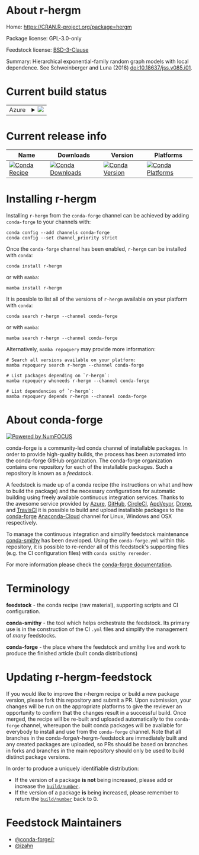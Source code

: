 About r-hergm
=============

Home: https://CRAN.R-project.org/package=hergm

Package license: GPL-3.0-only

Feedstock license: [BSD-3-Clause](https://github.com/conda-forge/r-hergm-feedstock/blob/main/LICENSE.txt)

Summary: Hierarchical exponential-family random graph models with local dependence. See Schweinberger and Luna (2018) <doi:10.18637/jss.v085.i01>.

Current build status
====================


<table>
    
  <tr>
    <td>Azure</td>
    <td>
      <details>
        <summary>
          <a href="https://dev.azure.com/conda-forge/feedstock-builds/_build/latest?definitionId=14138&branchName=main">
            <img src="https://dev.azure.com/conda-forge/feedstock-builds/_apis/build/status/r-hergm-feedstock?branchName=main">
          </a>
        </summary>
        <table>
          <thead><tr><th>Variant</th><th>Status</th></tr></thead>
          <tbody><tr>
              <td>linux_64_r_base4.1</td>
              <td>
                <a href="https://dev.azure.com/conda-forge/feedstock-builds/_build/latest?definitionId=14138&branchName=main">
                  <img src="https://dev.azure.com/conda-forge/feedstock-builds/_apis/build/status/r-hergm-feedstock?branchName=main&jobName=linux&configuration=linux%20linux_64_r_base4.1" alt="variant">
                </a>
              </td>
            </tr><tr>
              <td>linux_64_r_base4.2</td>
              <td>
                <a href="https://dev.azure.com/conda-forge/feedstock-builds/_build/latest?definitionId=14138&branchName=main">
                  <img src="https://dev.azure.com/conda-forge/feedstock-builds/_apis/build/status/r-hergm-feedstock?branchName=main&jobName=linux&configuration=linux%20linux_64_r_base4.2" alt="variant">
                </a>
              </td>
            </tr><tr>
              <td>osx_64_r_base4.1</td>
              <td>
                <a href="https://dev.azure.com/conda-forge/feedstock-builds/_build/latest?definitionId=14138&branchName=main">
                  <img src="https://dev.azure.com/conda-forge/feedstock-builds/_apis/build/status/r-hergm-feedstock?branchName=main&jobName=osx&configuration=osx%20osx_64_r_base4.1" alt="variant">
                </a>
              </td>
            </tr><tr>
              <td>osx_64_r_base4.2</td>
              <td>
                <a href="https://dev.azure.com/conda-forge/feedstock-builds/_build/latest?definitionId=14138&branchName=main">
                  <img src="https://dev.azure.com/conda-forge/feedstock-builds/_apis/build/status/r-hergm-feedstock?branchName=main&jobName=osx&configuration=osx%20osx_64_r_base4.2" alt="variant">
                </a>
              </td>
            </tr><tr>
              <td>win_64</td>
              <td>
                <a href="https://dev.azure.com/conda-forge/feedstock-builds/_build/latest?definitionId=14138&branchName=main">
                  <img src="https://dev.azure.com/conda-forge/feedstock-builds/_apis/build/status/r-hergm-feedstock?branchName=main&jobName=win&configuration=win%20win_64_" alt="variant">
                </a>
              </td>
            </tr>
          </tbody>
        </table>
      </details>
    </td>
  </tr>
</table>

Current release info
====================

| Name | Downloads | Version | Platforms |
| --- | --- | --- | --- |
| [![Conda Recipe](https://img.shields.io/badge/recipe-r--hergm-green.svg)](https://anaconda.org/conda-forge/r-hergm) | [![Conda Downloads](https://img.shields.io/conda/dn/conda-forge/r-hergm.svg)](https://anaconda.org/conda-forge/r-hergm) | [![Conda Version](https://img.shields.io/conda/vn/conda-forge/r-hergm.svg)](https://anaconda.org/conda-forge/r-hergm) | [![Conda Platforms](https://img.shields.io/conda/pn/conda-forge/r-hergm.svg)](https://anaconda.org/conda-forge/r-hergm) |

Installing r-hergm
==================

Installing `r-hergm` from the `conda-forge` channel can be achieved by adding `conda-forge` to your channels with:

```
conda config --add channels conda-forge
conda config --set channel_priority strict
```

Once the `conda-forge` channel has been enabled, `r-hergm` can be installed with `conda`:

```
conda install r-hergm
```

or with `mamba`:

```
mamba install r-hergm
```

It is possible to list all of the versions of `r-hergm` available on your platform with `conda`:

```
conda search r-hergm --channel conda-forge
```

or with `mamba`:

```
mamba search r-hergm --channel conda-forge
```

Alternatively, `mamba repoquery` may provide more information:

```
# Search all versions available on your platform:
mamba repoquery search r-hergm --channel conda-forge

# List packages depending on `r-hergm`:
mamba repoquery whoneeds r-hergm --channel conda-forge

# List dependencies of `r-hergm`:
mamba repoquery depends r-hergm --channel conda-forge
```


About conda-forge
=================

[![Powered by
NumFOCUS](https://img.shields.io/badge/powered%20by-NumFOCUS-orange.svg?style=flat&colorA=E1523D&colorB=007D8A)](https://numfocus.org)

conda-forge is a community-led conda channel of installable packages.
In order to provide high-quality builds, the process has been automated into the
conda-forge GitHub organization. The conda-forge organization contains one repository
for each of the installable packages. Such a repository is known as a *feedstock*.

A feedstock is made up of a conda recipe (the instructions on what and how to build
the package) and the necessary configurations for automatic building using freely
available continuous integration services. Thanks to the awesome service provided by
[Azure](https://azure.microsoft.com/en-us/services/devops/), [GitHub](https://github.com/),
[CircleCI](https://circleci.com/), [AppVeyor](https://www.appveyor.com/),
[Drone](https://cloud.drone.io/welcome), and [TravisCI](https://travis-ci.com/)
it is possible to build and upload installable packages to the
[conda-forge](https://anaconda.org/conda-forge) [Anaconda-Cloud](https://anaconda.org/)
channel for Linux, Windows and OSX respectively.

To manage the continuous integration and simplify feedstock maintenance
[conda-smithy](https://github.com/conda-forge/conda-smithy) has been developed.
Using the ``conda-forge.yml`` within this repository, it is possible to re-render all of
this feedstock's supporting files (e.g. the CI configuration files) with ``conda smithy rerender``.

For more information please check the [conda-forge documentation](https://conda-forge.org/docs/).

Terminology
===========

**feedstock** - the conda recipe (raw material), supporting scripts and CI configuration.

**conda-smithy** - the tool which helps orchestrate the feedstock.
                   Its primary use is in the construction of the CI ``.yml`` files
                   and simplify the management of *many* feedstocks.

**conda-forge** - the place where the feedstock and smithy live and work to
                  produce the finished article (built conda distributions)


Updating r-hergm-feedstock
==========================

If you would like to improve the r-hergm recipe or build a new
package version, please fork this repository and submit a PR. Upon submission,
your changes will be run on the appropriate platforms to give the reviewer an
opportunity to confirm that the changes result in a successful build. Once
merged, the recipe will be re-built and uploaded automatically to the
`conda-forge` channel, whereupon the built conda packages will be available for
everybody to install and use from the `conda-forge` channel.
Note that all branches in the conda-forge/r-hergm-feedstock are
immediately built and any created packages are uploaded, so PRs should be based
on branches in forks and branches in the main repository should only be used to
build distinct package versions.

In order to produce a uniquely identifiable distribution:
 * If the version of a package **is not** being increased, please add or increase
   the [``build/number``](https://docs.conda.io/projects/conda-build/en/latest/resources/define-metadata.html#build-number-and-string).
 * If the version of a package **is** being increased, please remember to return
   the [``build/number``](https://docs.conda.io/projects/conda-build/en/latest/resources/define-metadata.html#build-number-and-string)
   back to 0.

Feedstock Maintainers
=====================

* [@conda-forge/r](https://github.com/conda-forge/r/)
* [@izahn](https://github.com/izahn/)

